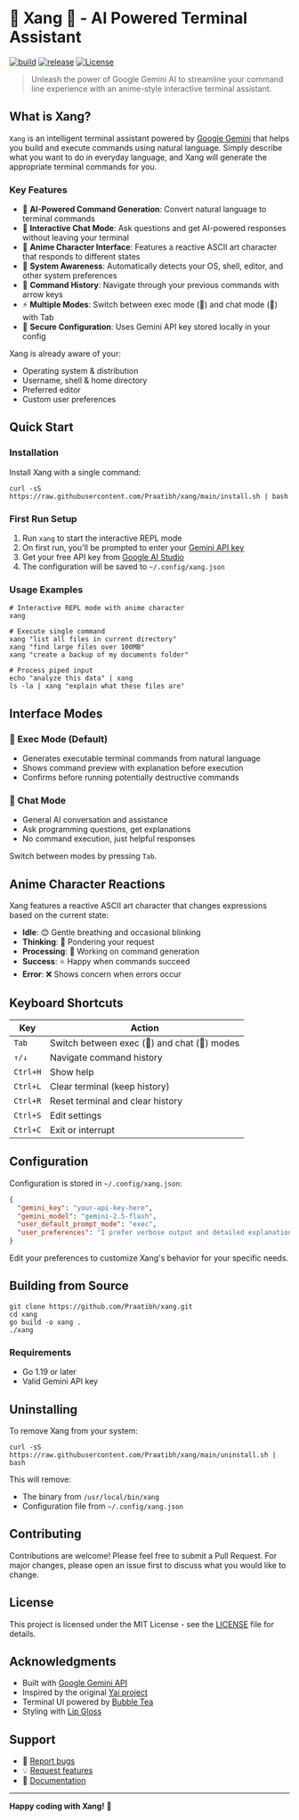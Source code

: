 # 🚀 Xang 💬 - AI Powered Terminal Assistant

[![build](https://github.com/Praatibh/xang/actions/workflows/build.yml/badge.svg)](https://github.com/Praatibh/xang/actions/workflows/build.yml)
[![release](https://github.com/Praatibh/xang/actions/workflows/release.yml/badge.svg?branch=main)](https://github.com/Praatibh/xang/releases)
[![License](https://img.shields.io/github/license/Praatibh/xang)](https://github.com/Praatibh/xang/blob/master/LICENSE)

> Unleash the power of Google Gemini AI to streamline your command line experience with an anime-style interactive terminal assistant.

## What is Xang?

`Xang` is an intelligent terminal assistant powered by [Google Gemini](https://gemini.google.com/) that helps you build and execute commands using natural language. Simply describe what you want to do in everyday language, and Xang will generate the appropriate terminal commands for you.

### Key Features

- 🤖 **AI-Powered Command Generation**: Convert natural language to terminal commands
- 💬 **Interactive Chat Mode**: Ask questions and get AI-powered responses without leaving your terminal  
- 🎨 **Anime Character Interface**: Features a reactive ASCII art character that responds to different states
- 🔧 **System Awareness**: Automatically detects your OS, shell, editor, and other system preferences
- 📝 **Command History**: Navigate through your previous commands with arrow keys
- ⚡ **Multiple Modes**: Switch between exec mode (🚀) and chat mode (💬) with Tab
- 🔐 **Secure Configuration**: Uses Gemini API key stored locally in your config

Xang is already aware of your:
- Operating system & distribution
- Username, shell & home directory  
- Preferred editor
- Custom user preferences

## Quick Start

### Installation

Install Xang with a single command:

```shell
curl -sS https://raw.githubusercontent.com/Praatibh/xang/main/install.sh | bash
```

### First Run Setup

1. Run `xang` to start the interactive REPL mode
2. On first run, you'll be prompted to enter your [Gemini API key](https://aistudio.google.com/app/apikey)
3. Get your free API key from [Google AI Studio](https://aistudio.google.com/app/apikey)
4. The configuration will be saved to `~/.config/xang.json`

### Usage Examples

```shell
# Interactive REPL mode with anime character
xang

# Execute single command
xang "list all files in current directory"
xang "find large files over 100MB"
xang "create a backup of my documents folder"

# Process piped input
echo "analyze this data" | xang
ls -la | xang "explain what these files are"
```

## Interface Modes

### 🚀 Exec Mode (Default)
- Generates executable terminal commands from natural language
- Shows command preview with explanation before execution
- Confirms before running potentially destructive commands

### 💬 Chat Mode  
- General AI conversation and assistance
- Ask programming questions, get explanations
- No command execution, just helpful responses

Switch between modes by pressing `Tab`.

## Anime Character Reactions

Xang features a reactive ASCII art character that changes expressions based on the current state:

- **Idle**: 😊 Gentle breathing and occasional blinking
- **Thinking**: 🤔 Pondering your request  
- **Processing**: 🔄 Working on command generation
- **Success**: ⭐ Happy when commands succeed
- **Error**: ❌ Shows concern when errors occur

## Keyboard Shortcuts

| Key | Action |
|-----|--------|
| `Tab` | Switch between exec (🚀) and chat (💬) modes |
| `↑/↓` | Navigate command history |
| `Ctrl+H` | Show help |
| `Ctrl+L` | Clear terminal (keep history) |
| `Ctrl+R` | Reset terminal and clear history |
| `Ctrl+S` | Edit settings |
| `Ctrl+C` | Exit or interrupt |

## Configuration

Configuration is stored in `~/.config/xang.json`:

```json
{
  "gemini_key": "your-api-key-here",
  "gemini_model": "gemini-2.5-flash",
  "user_default_prompt_mode": "exec",
  "user_preferences": "I prefer verbose output and detailed explanations"
}
```

Edit your preferences to customize Xang's behavior for your specific needs.

## Building from Source

```shell
git clone https://github.com/Praatibh/xang.git
cd xang
go build -o xang .
./xang
```

### Requirements
- Go 1.19 or later
- Valid Gemini API key

## Uninstalling

To remove Xang from your system:

```shell
curl -sS https://raw.githubusercontent.com/Praatibh/xang/main/uninstall.sh | bash
```

This will remove:
- The binary from `/usr/local/bin/xang`
- Configuration file from `~/.config/xang.json`

## Contributing

Contributions are welcome! Please feel free to submit a Pull Request. For major changes, please open an issue first to discuss what you would like to change.

## License

This project is licensed under the MIT License - see the [LICENSE](LICENSE) file for details.

## Acknowledgments

- Built with [Google Gemini API](https://ai.google.dev/)
- Inspired by the original [Yai project](https://github.com/ekkinox/yai)
- Terminal UI powered by [Bubble Tea](https://github.com/charmbracelet/bubbletea)
- Styling with [Lip Gloss](https://github.com/charmbracelet/lipgloss)

## Support

- 🐛 [Report bugs](https://github.com/Praatibh/xang/issues)
- 💡 [Request features](https://github.com/Praatibh/xang/issues)
- 📖 [Documentation](https://github.com/Praatibh/xang/wiki)

---

**Happy coding with Xang!** 🚀

